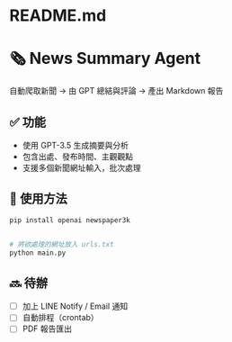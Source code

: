 # README.md
# 🗞️ News Summary Agent
自動爬取新聞 → 由 GPT 總結與評論 → 產出 Markdown 報告


## ✅ 功能
- 使用 GPT-3.5 生成摘要與分析
- 包含出處、發布時間、主觀觀點
- 支援多個新聞網址輸入，批次處理


## 🚀 使用方法
```bash
pip install openai newspaper3k


# 將欲處理的網址放入 urls.txt
python main.py
```


## 🔜 待辦
- [ ] 加上 LINE Notify / Email 通知
- [ ] 自動排程（crontab）
- [ ] PDF 報告匯出